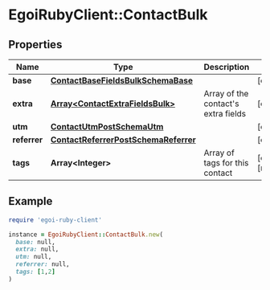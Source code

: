 # EgoiRubyClient::ContactBulk

## Properties

| Name | Type | Description | Notes |
| ---- | ---- | ----------- | ----- |
| **base** | [**ContactBaseFieldsBulkSchemaBase**](ContactBaseFieldsBulkSchemaBase.md) |  | [optional] |
| **extra** | [**Array&lt;ContactExtraFieldsBulk&gt;**](ContactExtraFieldsBulk.md) | Array of the contact&#39;s extra fields | [optional] |
| **utm** | [**ContactUtmPostSchemaUtm**](ContactUtmPostSchemaUtm.md) |  | [optional] |
| **referrer** | [**ContactReferrerPostSchemaReferrer**](ContactReferrerPostSchemaReferrer.md) |  | [optional] |
| **tags** | **Array&lt;Integer&gt;** | Array of tags for this contact | [optional][readonly] |

## Example

```ruby
require 'egoi-ruby-client'

instance = EgoiRubyClient::ContactBulk.new(
  base: null,
  extra: null,
  utm: null,
  referrer: null,
  tags: [1,2]
)
```

